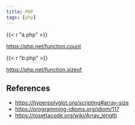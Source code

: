 ```yaml
---
title: PHP
tags: [php]
---
```


{{< r "a.php" >}}

<https://php.net/function.count>

{{< r "b.php" >}}

<https://php.net/function.sizeof>

## References

- <https://hyperpolyglot.org/scripting#array-size>
- <https://programming-idioms.org/idiom/117>
- <https://rosettacode.org/wiki/Array_length>
